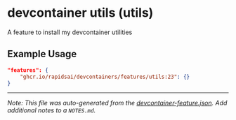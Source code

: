 
# devcontainer utils (utils)

A feature to install my devcontainer utilities

## Example Usage

```json
"features": {
    "ghcr.io/rapidsai/devcontainers/features/utils:23": {}
}
```





---

_Note: This file was auto-generated from the [devcontainer-feature.json](https://github.com/rapidsai/devcontainers/blob/main/features/src/utils/devcontainer-feature.json).  Add additional notes to a `NOTES.md`._
